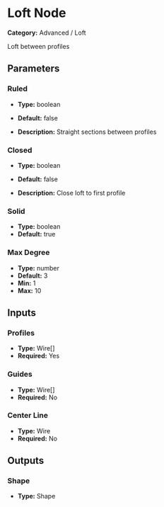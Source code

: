 
# Loft Node

**Category:** Advanced / Loft

Loft between profiles

## Parameters


### Ruled
- **Type:** boolean
- **Default:** false


- **Description:** Straight sections between profiles


### Closed
- **Type:** boolean
- **Default:** false


- **Description:** Close loft to first profile


### Solid
- **Type:** boolean
- **Default:** true





### Max Degree
- **Type:** number
- **Default:** 3
- **Min:** 1
- **Max:** 10



## Inputs


### Profiles
- **Type:** Wire[]
- **Required:** Yes



### Guides
- **Type:** Wire[]
- **Required:** No



### Center Line
- **Type:** Wire
- **Required:** No



## Outputs


### Shape
- **Type:** Shape




